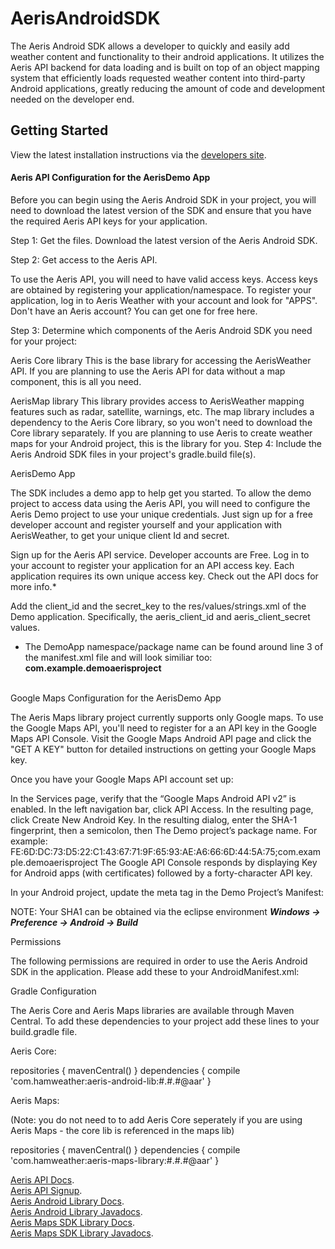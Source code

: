 AerisAndroidSDK
================

The Aeris Android SDK allows a developer to quickly and easily add weather content and functionality to their android applications. It utilizes the Aeris API backend for data loading and is built on top of an object mapping system that efficiently loads requested weather content into third-party Android applications, greatly reducing the amount of code and development needed on the developer end.

## Getting Started 

View the latest installation instructions via the [developers site](http://www.aerisweather.com/support/docs/toolkits/aeris-android-sdk/getting-started/).


#### Aeris API Configuration for the AerisDemo App
Before you can begin using the Aeris Android SDK in your project, you will need to download the latest version of the SDK and ensure that you have the required Aeris API keys for your application.

Step 1: Get the files.  Download the latest version of the Aeris Android SDK. 

Step 2: Get access to the Aeris API. 

To use the Aeris API, you will need to have valid access keys. Access keys are obtained by registering your application/namespace. To register your application, log in to Aeris Weather with your account and look for "APPS". 
Don't have an Aeris account? You can get one for free here.

Step 3: Determine which components of the Aeris Android SDK you need for your project:

Aeris Core library
This is the base library for accessing the AerisWeather API. If you are planning to use the Aeris API for data without a map component, this is all you need.

AerisMap library
This library provides access to AerisWeather mapping features such as radar, satellite, warnings, etc. 
The map library includes a dependency to the Aeris Core library, so you won't need to download the Core library separately. If you are planning to use Aeris to create weather maps for your Android project, this is the library for you.
Step 4: Include the Aeris Android SDK files in your project's gradle.build file(s).

AerisDemo App

The SDK includes a demo app to help get you started. To allow the demo project to access data using the Aeris API, you will need to configure the Aeris Demo project to use your unique credentials. Just sign up for a free developer account and register yourself and your application with AerisWeather, to get your unique client Id and secret.

Sign up for the Aeris API service. Developer accounts are Free.
Log in to your account to register your application for an API access key. Each application requires its own unique access key. Check out the API docs for more info.*

Add the client_id and the secret_key to the res/values/strings.xml of the Demo application. Specifically, the aeris_client_id and aeris_client_secret values.
* The DemoApp namespace/package name can be found around line 3 of the manifest.xml file and will look similiar too: **com.example.demoaerisproject**<br/><br/>

Google Maps Configuration for the AerisDemo App

The Aeris Maps library project currently supports only Google maps. To use the Google Maps API, you'll need to register for a an API key in the Google Maps API Console. Visit the Google Maps Android API page and click the "GET A KEY"  button for detailed instructions on getting your Google Maps key. 

Once you have your Google Maps API account set up:

In the Services page, verify that the “Google Maps Android API v2” is enabled.
In the left navigation bar, click API Access.
In the resulting page, click Create New Android Key.
In the resulting dialog, enter the SHA-1 fingerprint, then a semicolon, then The Demo project’s package name. For example: FE:6D:DC:73:D5:22:C1:43:67:71:9F:65:93:AE:A6:66:6D:44:5A:75;com.example.demoaerisproject
The Google API Console responds by displaying Key for Android apps (with certificates) followed by a forty-character API key.

In your Android project, update the meta tag in the Demo Project’s Manifest:

<meta-data
            android:name="com.google.android.maps.v2.API_KEY"
            android:value="your_api_key" />

NOTE: Your SHA1 can be obtained via the eclipse environment **_Windows -> Preference -> Android -> Build_**

Permissions

The following permissions are required in order to use the Aeris Android SDK in the application. Please add these to your AndroidManifest.xml:

<manifest>
  <!-- Internet is required to make calls to the Aeris API -->
  <uses-permission android:name="android.permission.INTERNET" />
  <!-- Aeris Library uses the network state to determine if network is availabe to make calls  -->
  <uses-permission android:name="android.permission.ACCESS_NETWORK_STATE" />
  <!-- Google maps requries this now with tiles -->
  <uses-permission android:name="android.permission.WRITE_EXTERNAL_STORAGE" />
  <!-- (Optional If you want location services to be used as well) -->
  <uses-permission android:name="android.permission.ACCESS_COURSE_LOCATION" />
  <uses-permission android:name="android.permission.ACCESS_FINE_LOCATION" />
</manifest>

Gradle Configuration

The Aeris Core and Aeris Maps libraries are available through Maven Central. To add these dependencies to your project add these lines to your build.gradle file. 

Aeris Core:

repositories {
    mavenCentral()
}
dependencies {
    compile 'com.hamweather:aeris-android-lib:#.#.#@aar'
}
 

Aeris Maps: 

(Note: you do not need to to add Aeris Core seperately if you are using Aeris Maps - the core lib is referenced in the maps lib)

repositories {
    mavenCentral()
}
dependencies {
    compile 'com.hamweather:aeris-maps-library:#.#.#@aar'
}
 

[Aeris API Docs](http://www.aerisweather.com/support/docs/api/).<br/>
[Aeris API Signup](http://www.aerisweather.com/signup/).<br/>
[Aeris Android Library Docs](http://www.aerisweather.com/support/docs/toolkits/aeris-android-sdk/).<br/>
[Aeris Android Library Javadocs](http://www.aerisweather.com/docs/android/Aeris/index.html).<br/>
[Aeris Maps SDK Library Docs](http://www.aerisweather.com/support/docs/toolkits/aeris-android-sdk/getting-started/weather-maps/).<br/>
[Aeris Maps SDK Library Javadocs](http://www.aerisweather.com/docs/android/AerisMap/index.html).<br/>


